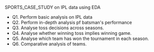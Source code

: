 SPORTS_CASE_STUDY on IPL data using EDA
<ul>
<li>Q1. Perform basic analysis on IPL data</li>
<li>Q2. Perform in-depth analysis pf batsman's performance</li>
<li>Q3. Analyse toss decisions across seasons.</li>
<li>Q4. Analyse whether winning toss implies winning game.</li>
<li>Q5. Analyse which team has won the tournament in each season.</li>
<li>Q6. Comparative analysis of teams.</li>
</ul>
